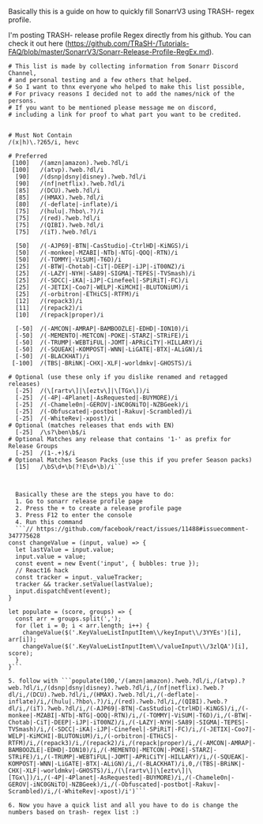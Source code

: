 Basically this is a guide on how to quickly fill SonarrV3 using TRASH- regex profile.

I'm posting TRASH- release profile Regex directly from his github.
You can check it out here (https://github.com/TRaSH-/Tutorials-FAQ/blob/master/SonarrV3/Sonarr-Release-Profile-RegEx.md).
```# Sonarr Release Profile RegEx
# This list is made by collecting information from Sonarr Discord Channel,
# and personal testing and a few others that helped.
# So I want to thnx everyone who helped to make this list possible,
# For privacy reasons I decided not to add the names/nick of the persons.
# If you want to be mentioned please message me on discord,
# including a link for proof to what part you want to be credited.


# Must Not Contain
/(x|h)\.?265/i, hevc

# Preferred
 [100]   /(amzn|amazon).?web.?dl/i
 [100]   /(atvp).?web.?dl/i
  [90]   /(dsnp|dsny|disney).?web.?dl/i
  [90]   /(nf|netflix).?web.?dl/i
  [85]   /(DCU).?web.?dl/i
  [85]   /(HMAX).?web.?dl/i
  [80]   /(-deflate|-inflate)/i
  [75]   /(hulu|.?hbo\.?)/i
  [75]   /(red).?web.?dl/i
  [75]   /(QIBI).?web.?dl/i
  [75]   /(iT).?web.?dl/i

  [50]   /(-AJP69|-BTN|-CasStudio|-CtrlHD|-KiNGS)/i
  [50]   /(-monkee|-MZABI|-NTb|-NTG|-QOQ|-RTN)/i
  [50]   /(-TOMMY|-ViSUM|-T6D)/i
  [25]   /(-BTW|-Chotab|-CiT|-DEEP|-iJP|-iT00NZ)/i
  [25]   /(-LAZY|-NYH|-SA89|-SIGMA|-TEPES|-TVSmash)/i
  [25]   /(-SDCC|-iKA|-iJP|-Cinefeel|-SPiRiT|-FC)/i
  [25]   /(-JETIX|-Coo7|-WELP|-KiMCHI|-BLUTONiUM)/i
  [25]   /(-orbitron|-ETHiCS|-RTFM)/i
  [12]   /(repack3)/i
  [11]   /(repack2)/i
  [10]   /(repack|proper)/i

  [-50]  /(-AMCON|-AMRAP|-BAMBOOZLE|-EDHD|-ION10)/i
  [-50]  /(-MEMENTO|-METCON|-POKE|-STARZ|-STRiFE)/i
  [-50]  /(-TRUMP|-WEBTiFUL|-JOMT|-APRiCiTY|-HILLARY)/i
  [-50]  /(-SQUEAK|-KOMPOST|-WNN|-LiGATE|-BTX|-ALiGN)/i
  [-50]  /(-BLACKHAT)/i
 [-100]  /(TBS|-BRiNK|-CHX|-XLF|-worldmkv|-GHOSTS)/i

# Optional (use these only if you dislike renamed and retagged releases)
  [-25]  /(\[rartv\]|\[eztv\]|\[TGx\])/i
  [-25]  /(-4P|-4Planet|-AsRequested|-BUYMORE)/i
  [-25]  /(-Chamele0n|-GEROV|-iNC0GNiTO|-NZBGeek)/i
  [-25]  /(-Obfuscated|-postbot|-Rakuv|-Scrambled)/i
  [-25]  /(-WhiteRev|-xpost)/i
# Optional (matches releases that ends with EN)
  [-25]  /\s?\ben\b$/i
# Optional Matches any release that contains '1-' as prefix for Release Groups
  [-25]  /(1-.+)$/i
# Optional Matches Season Packs (use this if you prefer Season packs)
  [15]   /\bS\d+\b(?!E\d+\b)/i```



  Basically these are the steps you have to do:
  1. Go to sonarr release profile page
  2. Press the + to create a release profile page
  3. Press F12 to enter the console
  4. Run this command
  ```// https://github.com/facebook/react/issues/11488#issuecomment-347775628
const changeValue = (input, value) => {
  let lastValue = input.value;
  input.value = value;
  const event = new Event('input', { bubbles: true });
  // React16 hack
  const tracker = input._valueTracker;
  tracker && tracker.setValue(lastValue);
  input.dispatchEvent(event);
}

let populate = (score, groups) => {
  const arr = groups.split(',');
  for (let i = 0; i < arr.length; i++) {
    changeValue($('.KeyValueListInputItem\\/keyInput\\/3YYEs')[i], arr[i]);
    changeValue($('.KeyValueListInputItem\\/valueInput\\/3zlQA')[i], score);
  }
}```

5. follow with ```populate(100,'/(amzn|amazon).?web.?dl/i,/(atvp).?web.?dl/i,/(dsnp|dsny|disney).?web.?dl/i,/(nf|netflix).?web.?dl/i,/(DCU).?web.?dl/i,/(HMAX).?web.?dl/i,/(-deflate|-inflate)/i,/(hulu|.?hbo\.?)/i,/(red).?web.?dl/i,/(QIBI).?web.?dl/i,/(iT).?web.?dl/i,/(-AJP69|-BTN|-CasStudio|-CtrlHD|-KiNGS)/i,/(-monkee|-MZABI|-NTb|-NTG|-QOQ|-RTN)/i,/(-TOMMY|-ViSUM|-T6D)/i,/(-BTW|-Chotab|-CiT|-DEEP|-iJP|-iT00NZ)/i,/(-LAZY|-NYH|-SA89|-SIGMA|-TEPES|-TVSmash)/i,/(-SDCC|-iKA|-iJP|-Cinefeel|-SPiRiT|-FC)/i,/(-JETIX|-Coo7|-WELP|-KiMCHI|-BLUTONiUM)/i,/(-orbitron|-ETHiCS|-RTFM)/i,/(repack3)/i,/(repack2)/i,/(repack|proper)/i,/(-AMCON|-AMRAP|-BAMBOOZLE|-EDHD|-ION10)/i,/(-MEMENTO|-METCON|-POKE|-STARZ|-STRiFE)/i,/(-TRUMP|-WEBTiFUL|-JOMT|-APRiCiTY|-HILLARY)/i,/(-SQUEAK|-KOMPOST|-WNN|-LiGATE|-BTX|-ALiGN)/i,/(-BLACKHAT)/i,0,/(TBS|-BRiNK|-CHX|-XLF|-worldmkv|-GHOSTS)/i,/(\[rartv\]|\[eztv\]|\[TGx\])/i,/(-4P|-4Planet|-AsRequested|-BUYMORE)/i,/(-Chamele0n|-GEROV|-iNC0GNiTO|-NZBGeek)/i,/(-Obfuscated|-postbot|-Rakuv|-Scrambled)/i,/(-WhiteRev|-xpost)/i')```

6. Now you have a quick list and all you have to do is change the numbers based on trash- regex list :)


